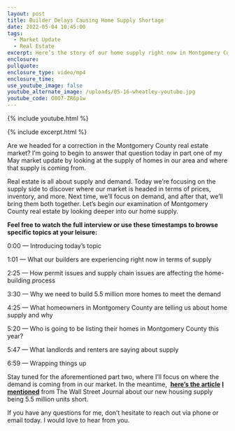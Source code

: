 ```yaml
---
layout: post
title: Builder Delays Causing Home Supply Shortage
date: 2022-05-04 10:45:00
tags:
  - Market Update
  - Real Estate
excerpt: Here’s the story of our home supply right now in Montgomery County.
enclosure:
pullquote:
enclosure_type: video/mp4
enclosure_time:
use_youtube_image: false
youtube_alternate_image: /uploads/05-16-wheatley-youtube.jpg
youtube_code: O8O7-ZR6p1w
---
```

{% include youtube.html %}

{% include excerpt.html %}

Are we headed for a correction in the Montgomery County real estate market? I’m going to begin to answer that question today in part one of my May market update by looking at the supply of homes in our area and where that supply is coming from.&nbsp;

Real estate is all about supply and demand. Today we’re focusing on the supply side to discover where our market is headed in terms of prices, inventory, and more. Next time, we’ll focus on demand, and after that, we’ll bring them both together. Let’s begin our examination of Montgomery County real estate by looking deeper into our home supply.

**Feel free to watch the full interview or use these timestamps to browse specific topics at your leisure:**

0:00 — Introducing today’s topic

1:01 — What our builders are experiencing right now in terms of supply

2:25 — How permit issues and supply chain issues are affecting the home-building process

3:30 — Why we need to build 5.5 million more homes to meet the demand

4:25 — What homeowners in Montgomery County are telling us about home supply and why

5:20 — Who is going to be listing their homes in Montgomery County this year?

5:47 — What landlords and renters are saying about supply

6:59 — Wrapping things up

Stay tuned for the aforementioned part two, where I’ll focus on where the demand is coming from in our market. In the meantime,&nbsp; [**here’s&nbsp;**](__notset__)[**the article**](https://www.wsj.com/articles/u-s-housing-market-needs-5-5-million-more-units-says-new-report-11623835800)&nbsp;[**I mentioned**](__notset__) from The Wall Street Journal about our new housing supply being 5.5 million units short.

If you have any questions for me, don’t hesitate to reach out via phone or email today. I would love to hear from you.
